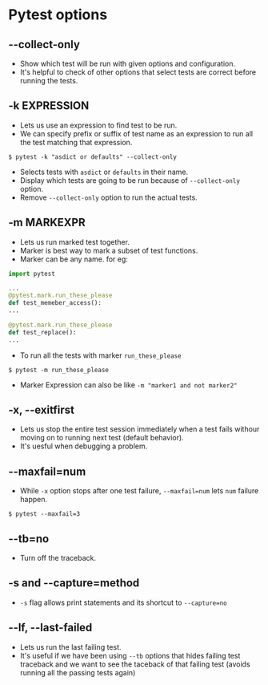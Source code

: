 # Pytest options

## --collect-only
- Show which test will be run with given options and configuration.
- It's helpful to check of other options that select tests are correct before running the tests.

## -k EXPRESSION
- Lets us use an expression to find test to be run.
- We can specify prefix or suffix of test name as an expression to run all the test matching that expression.
```shell
$ pytest -k "asdict or defaults" --collect-only
```
  - Selects tests with `asdict` or `defaults` in their name.
  - Display which tests are going to be run because of `--collect-only` option.
  - Remove `--collect-only` option to run the actual tests.

## -m MARKEXPR
- Lets us run marked test together.
- Marker is best way to mark a subset of test functions.
- Marker can be any  name. for eg:
```python
import pytest

...
@pytest.mark.run_these_please
def test_memeber_access():
...

@pytest.mark.run_these_please
def test_replace():
...
```
- To run all the tests with marker `run_these_please`
```shell
$ pytest -m run_these_please
```
- Marker Expression can also be like `-m "marker1 and not marker2"`

## -x, --exitfirst
- Lets us stop the entire test session immediately when a test fails withour moving on to running next test (default behavior).
- It's uesful when debugging a problem.

## --maxfail=num
- While `-x` option stops after one test failure, `--maxfail=num` lets `num` failure happen.
```shell
$ pytest --maxfail=3
```

## --tb=no
- Turn off the traceback.

## -s and --capture=method
- `-s` flag allows print statements and its shortcut to `--capture=no`

## --lf, --last-failed
- Lets us run the last failing test.
- It's useful if we have been using `--tb` options that hides failing test traceback and we want to see the taceback of that failing test (avoids running all the passing tests again)
